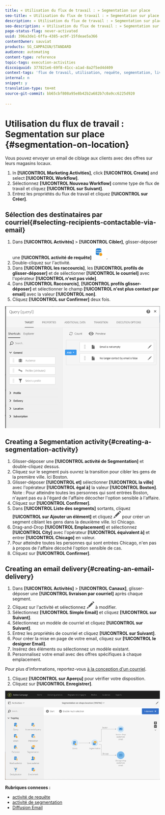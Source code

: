 ```yaml
---
title: « Utilisation du flux de travail : » Segmentation sur place
seo-title: « Utilisation du flux de travail : » Segmentation sur place
description: « Utilisation du flux de travail : » Segmentation sur place
seo-description: « Utilisation du flux de travail : » Segmentation sur place
page-status-flag: never-activated
uuid: 396a3de1-6ffa-4385-ac9f-15fdeae5a366
contentOwner: sauviat
products: SG_CAMPAIGN/STANDARD
audience: automating
content-type: reference
topic-tags: execution-activities
discoiquuid: 377821e6-69f8-41cc-a1ad-8a2f5ed4d409
context-tags: 'flux de travail, utilisation, requête, segmentation, livraison '
internal: n
snippet: y
translation-type: tm+mt
source-git-commit: bb65cbf808a95e8b42b2a682b7c0a9cc6225d920

---
```



# Utilisation du flux de travail : Segmentation sur place {#segmentation-on-location}

Vous pouvez envoyer un email de ciblage aux clients avec des offres sur leurs magasins locaux.

1. In **[!UICONTROL Marketing Activities]**, click **[!UICONTROL Create]** and select **[!UICONTROL Workflow]**.
1. Sélectionnez **[!UICONTROL Nouveau Workflow]** comme type de flux de travail et cliquez **[!UICONTROL sur Suivant]**.
1. Entrez les propriétés du flux de travail et cliquez **[!UICONTROL sur Créer]**.

## Sélection des destinataires par courriel{#selecting-recipients-contactable-via-email}

1. Dans **[!UICONTROL Activités]** &gt; **[!UICONTROL Cibler]**, glisser-déposer une **[!UICONTROL activité de requête]**![](assets/query.png).
1. Double-cliquez sur l'activité.
1. Dans **[!UICONTROL les raccourcis]**, les **[!UICONTROL profils de glisser-déposer]** et de sélectionner **[!UICONTROL le courriel]** avec l'opérateur **[!UICONTROL n'est pas vide]**.
1. Dans **[!UICONTROL Raccourcis]**, **[!UICONTROL profils glisser-déposer]** et sélectionner le champ **[!UICONTROL n'est plus contact par email]** avec la valeur **[!UICONTROL non]**.
1. Cliquez **[!UICONTROL sur Confirmer]** deux fois.

![](assets/wf-complement-query.png)

## Creating a Segmentation activity{#creating-a-segmentation-activity}

1. Glisser-déposer une **[!UICONTROL activité de Segmentation]** et double-cliquez dessus.
1. Cliquez sur le segment puis ouvrez la transition pour cibler les gens de la première ville. Ici Boston.
1. Glisser-déposer **[!UICONTROL et]** sélectionner **[!UICONTROL la ville]** avec l'opérateur **[!UICONTROL égal à]** la valeur **[!UICONTROL Boston]**.
Note : Pour atteindre toutes les personnes qui sont entrées Boston, n'ayant pas eu à l'égard de l'affaire décocher l'option sensible à l'affaire.
1. Cliquez sur **[!UICONTROL Confirmer]**.
1. Dans **[!UICONTROL Liste des segments]** sortants, cliquez **[!UICONTROL sur Ajouter un élément]** et cliquez ![](assets/edit_darkgrey-24px.png) pour créer un segment ciblant les gens dans la deuxième ville. Ici Chicago.
1. Drag-and-Drop **[!UICONTROL Emplacement]** et sélectionnez **[!UICONTROL City]** avec l'opérateur **[!UICONTROL équivalent à]** et entrer **[!UICONTROL Chicago]** en valeur.
1. Pour atteindre toutes les personnes qui sont entrées Chicago, n'en pas à propos de l'affaire décoché l'option sensible de cas.
1. Cliquez sur **[!UICONTROL Confirmer]**.

## Creating an email delivery{#creating-an-email-delivery}

1. Dans **[!UICONTROL Activités]** &gt; **[!UICONTROL Canaux]**, glisser-déposer une **[!UICONTROL livraison par courriel]** après chaque segment.
1. Cliquez sur l'activité et sélectionnez ![](assets/edit_darkgrey-24px.png) à modifier.
1. Sélectionnez **[!UICONTROL Simple Email]** et cliquez **[!UICONTROL sur Suivant]**.
1. Sélectionnez un modèle de courriel et cliquez **[!UICONTROL sur Suivant]**.
1. Entrez les propriétés de courriel et cliquez **[!UICONTROL sur Suivant]**.
1. Pour créer la mise en page de votre email, cliquez sur **[!UICONTROL le designer Email]**.
1. Insérez des éléments ou sélectionnez un modèle existant.
1. Personnalisez votre email avec des offres spécifiques à chaque emplacement.

Pour plus d'informations, reportez-vous [à la conception d'un courriel](../../designing/using/about-email-content-design.md#designing-an-email-content-from-scratch).

1. Cliquez **[!UICONTROL sur Aperçu]** pour vérifier votre disposition.
1. Cliquez sur **[!UICONTROL Enregistrer]**.

![](assets/wf-segmentation-location.png)

**Rubriques connexes :**

* [activité de requête](../../automating/using/query.md)
* [activité de segmentation](../../automating/using/segmentation.md)
* [Diffusion Email ](../../automating/using/email-delivery.md)
